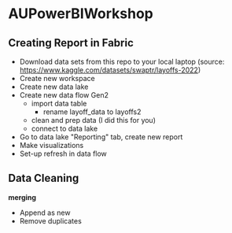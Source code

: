 # AUPowerBIWorkshop

## Creating Report in Fabric
- Download data sets from this repo to your local laptop (source: https://www.kaggle.com/datasets/swaptr/layoffs-2022)
- Create new workspace
- Create new data lake
- Create new data flow Gen2
  - import data table
    - rename layoff_data to layoffs2
  - clean and prep data (I did this for you)
  - connect to data lake
- Go to data lake "Reporting" tab, create new report
- Make visualizations
- Set-up refresh in data flow

## Data Cleaning

**merging**
- Append as new
- Remove duplicates
